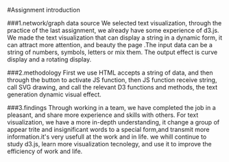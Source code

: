 ﻿#Assignment introduction

###1.network/graph data source
We selected text visualization, through the practice of the last assignment, we already have some experience of d3.js. We made the text visualization that can display a string in a dynamic form, it can attract more attention, and beauty the page .The input data can be a string of numbers, symbols, letters or mix them. The output effect is curve display and a rotating display.


###2.methodology
First we use HTML accepts a string of data, and then through the button to activate JS function, then JS function receive string, call SVG drawing, and call the relevant D3 functions and methods, the text generation dynamic visual effect.

###3.findings
Through working in a team, we have completed the job in a pleasant, and share more experience and skills with others. For text visualization, we have a more in-depth understanding, it change a group of appear trite and insignificant words to a special form,and transmit more information.it's very usefull at the work and in life. we whill continue to study d3.js, learn more visualization tecnolegy, and use it to improve the efficiency of work and life.

